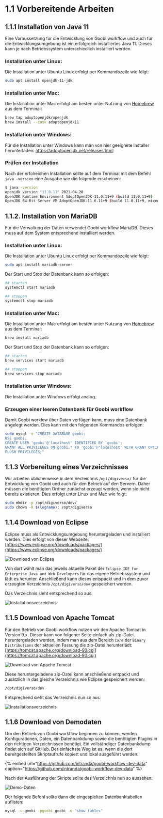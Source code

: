 # 1.1 Vorbereitende Arbeiten

## 1.1.1 Installation von Java 11
Eine Voraussetzung für die Entwicklung von Goobi workflow und auch für die Entwicklungsumgebung ist ein erfolgreich installiertes Java 11. Dieses kann je nach Betriebssystem unterschiedlich installiert werden.

### Installation unter Linux:
Die Installation unter Ubuntu Linux erfolgt per Kommandozeile wie folgt:

```bash
sudo apt install openjdk-11-jdk
```

### Installation unter Mac:
Die Installation unter Mac erfolgt am besten unter Nutzung von [Homebrew](https://brew.sh/index_de) aus dem Terminal:

```bash
brew tap adoptopenjdk/openjdk
brew install --cask adoptopenjdk11
```

### Installation unter Windows:
Für die Installation unter Windows kann man von hier geeignete Installer herunterladen: https://adoptopenjdk.net/releases.html


### Prüfen der Installation
Nach der erfolreichen Installation sollte auf dem Terminal mit dem Befehl `java -version` eine Ausgabe wie die folgende erscheinen:

```bash
$ java -version
openjdk version "11.0.11" 2021-04-20
OpenJDK Runtime Environment AdoptOpenJDK-11.0.11+9 (build 11.0.11+9)
OpenJDK 64-Bit Server VM AdoptOpenJDK-11.0.11+9 (build 11.0.11+9, mixed mode)
```

## 1.1.2. Installation von MariaDB
Für die Verwaltung der Daten verwendet Goobi workflow MariaDB. Dieses muss auf dem System entsprechend installiert werden.


### Installation unter Linux:
Die Installation unter Ubuntu Linux erfolgt per Kommandozeile wie folgt:

```bash
sudo apt install mariadb-server
```

Der Start und Stop der Datenbank kann so erfolgen:

```bash
## starten
systemctl start mariadb

## stoppen
systemctl stop mariadb
```


### Installation unter Mac:
Die Installation unter Mac erfolgt am besten unter Nutzung von [Homebrew](https://brew.sh/index_de) aus dem Terminal:

```bash
brew install mariadb
```

Der Start und Stop der Datenbank kann so erfolgen:

```bash
## starten
brew services start mariadb

## stoppen
brew services stop mariadb
```

### Installation unter Windows:
Die Installation unter Windows erfolgt analog.


### Erzeugen einer leeren Datenbank für Goobi workflow
Damit Goobi worklow über Daten verfügen kann, muss eine Datenbank angelegt werden. Dies kann mit den folgenden Kommandos erfolgen:

```bash
sudo mysql -e "CREATE DATABASE goobi;
USE goobi;
CREATE USER 'goobi'@'localhost' IDENTIFIED BY 'goobi';
GRANT ALL PRIVILEGES ON goobi.* TO 'goobi'@'localhost' WITH GRANT OPTION;
FLUSH PRIVILEGES;"
```

## 1.1.3 Vorbereitung eines Verzeichnisses
Wir arbeiten üblicherweise in dem Verzeichnis `/opt/digiverso/` für die Entwicklung von Goobi und auch für den Betrieb auf den Servern. Daher müssen die benötigten Ordner zunächst erzeugt werden, wenn sie nicht bereits existieren. Dies erfolgt unter Linux und Mac wie folgt:

```bash
sudo mkdir -p /opt/digiverso/dev/
sudo chown -R $(logname): /opt/digiverso
```


## 1.1.4 Download von Eclipse
Eclipse muss als Entwicklungsumgebung heruntergeladen und installiert werden. Dies erfolgt von dieser Webseite: [https://www.eclipse.org/downloads/packages/](https://www.eclipse.org/downloads/packages/)

![Download von Eclipse](../../.gitbook/assets/dev_install_01.png)

Von dort wählt man das jeweils aktuelle Paket der `Eclipse IDE for Enterprise Java and Web Developers` für das eigene Betriebssystem und lädt es herunter. Anschließend kann dieses entspackt und in dem zuvor erzeugten Verzeichnis `/opt/digiverso/dev` gespeichert werden.

Das Verzeichnis sieht entsprechend so aus:

![Installationsverzeichnis](../../.gitbook/assets/dev_install_02.png)


## 1.1.5 Download von Apache Tomcat
Für den Betrieb von Goobi workflow nutzen wir den Apache Tomcat in Version 9.x. Dieser kann von folgener Seite einfach als zip-Datei heruntergeladen werden, indem man aus dem Bereich `Core` der `Binary Distributions` der aktuellen Fassung die zip-Datei herunterlädt: [https://tomcat.apache.org/download-90.cgi](https://tomcat.apache.org/download-90.cgi)

![Download von Apache Tomcat](../../.gitbook/assets/dev_install_03.png)

Diese heruntergeladene zip-Datei kann anschließend entpackt und zusätzlich in das gleiche Verzeichnis wie Eclipse gespeichert werden:

```bash
/opt/digiverso/dev
```

Entsprechend sieht das Verzeichnis nun so aus:

![Installationsverzeichnis](../../.gitbook/assets/dev_install_04.png)


## 1.1.6 Download von Demodaten
Um den Betrieb von Goobi workflow beginnen zu können, werden Konfigurationen, Daten, ein Datenbankdump sowie die benötigten Plugins in den richtigen Verzeichnissen benötigt. Ein vollständiger Datenbankdump findet sich auf GitHub. Der einfachste Weg ist es, wenn die dort bereitgestellten Skriptaufrufe kopiert und lokal ausgeführt werden:

{% embed url="https://github.com/intranda/goobi-workflow-dev-data" caption="https://github.com/intranda/goobi-workflow-dev-data" %}

Nach der Ausführung der Skripte sollte das Verzeichnis nun so aussehen:

![Demo-Daten](../../.gitbook/assets/dev_install_18.png)

Der folgende Befehl sollte dann die eingespielten Datenbanktabellen auflisten:

```bash
mysql -u goobi -pgoobi goobi -e "show tables"
```
